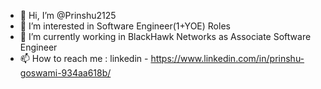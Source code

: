 - 👋 Hi, I’m @Prinshu2125
- 👀 I’m interested in Software Engineer(1+YOE) Roles
- 🌱 I’m currently working in BlackHawk Networks as Associate Software Engineer
- 📫 How to reach me : linkedin - https://www.linkedin.com/in/prinshu-goswami-934aa618b/

<!---
Prinshu2125/Prinshu2125 is a ✨ special ✨ repository because its `README.md` (this file) appears on your GitHub profile.
You can click the Preview link to take a look at your changes.
--->
